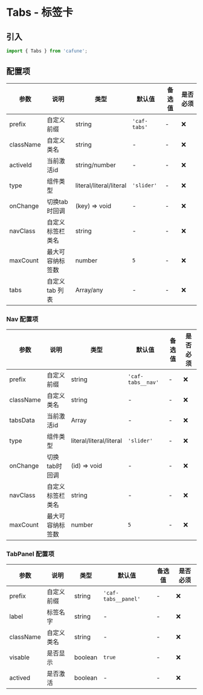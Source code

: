 # Tabs - 标签卡

## 引入
```jsx
import { Tabs } from 'cafune';
```

## 配置项
| 参数 | 说明 | 类型 | 默认值 |备选值 | 是否必须 |
| --- | --- | --- | --- | --- | --- |
| prefix | 自定义前缀 | string | `'caf-tabs'` | - | ❌ |
| className | 自定义类名 | string | - | - | ❌ |
| activeId | 当前激活id | string/number | - | - | ❌ |
| type | 组件类型 | literal/literal/literal | `'slider'` | - | ❌ |
| onChange | 切换tab时回调 | (key) => void | - | - | ❌ |
| navClass | 自定义标签栏类名 | string | - | - | ❌ |
| maxCount | 最大可容纳标签数 | number | `5` | - | ❌ |
| tabs | 自定义tab 列表 | Array/any | - | - | ❌ |

### Nav 配置项
| 参数 | 说明 | 类型 | 默认值 |备选值 | 是否必须 |
| --- | --- | --- | --- | --- | --- |
| prefix | 自定义前缀 | string | `'caf-tabs__nav'` | - | ❌ |
| className | 自定义类名 | string | - | - | ❌ |
| tabsData | 当前激活id | Array | - | - | ❌ |
| type | 组件类型 | literal/literal/literal | `'slider'` | - | ❌ |
| onChange | 切换tab时回调 | (id) => void | - | - | ❌ |
| navClass | 自定义标签栏类名 | string | - | - | ❌ |
| maxCount | 最大可容纳标签数 | number | `5` | - | ❌ |

### TabPanel 配置项
| 参数 | 说明 | 类型 | 默认值 |备选值 | 是否必须 |
| --- | --- | --- | --- | --- | --- |
| prefix | 自定义前缀 | string | `'caf-tabs__panel'` | - | ❌ |
| label | 标签名字 | string | - | - | ❌ |
| className | 自定义类名 | string | - | - | ❌ |
| visable | 是否显示 | boolean | `true` | - | ❌ |
| actived | 是否激活 | boolean | - | - | ❌ |
